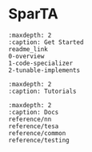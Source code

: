 SparTA 
======= 

```{toctree}
:maxdepth: 2
:caption: Get Started
readme_link
0-overview
1-code-specializer
2-tunable-implements
```

```{toctree}
:maxdepth: 2
:caption: Tutorials
```

```{toctree}
:maxdepth: 2
:caption: Docs
reference/nn
reference/tesa
reference/common
reference/testing
```